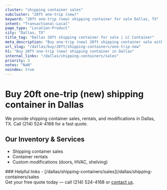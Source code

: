 ```yaml
---
cluster: "shipping container sales"
subcluster: "20ft one-trip (new)"
keyword: "20ft one-trip (new) shipping container for sale Dallas, TX"
intent: "Transactional-Local"
page_type: "Location-Product"
city: "Dallas, TX"
title_tag: "Dallas 20ft shipping container for sale | LC Container"
meta_description: "Buy one-trip (new) 20ft shipping container sale with local delivery in Dallas, TX. LC Container — local Since 2003. Request a fast quote today."
url_slug: "/dallas/buy/20ft/shipping-containers/one-trip-new"
h1: "Buy 20ft one-trip (new) shipping container in Dallas"
internal_links: "/dallas/shipping-containers/sales"
priority: 3
notes: "NaN"
noindex: true
---
```


# Buy 20ft one-trip (new) shipping container in Dallas

We provide shipping container sales, rentals, and modifications in Dallas, TX. Call (214) 524-4168 for a fast quote.

## Our Inventory & Services
- Shipping container sales
- Container rentals
- Custom modifications (doors, HVAC, shelving)

<div data-section="internal-links">
### Helpful links
- [/dallas/shipping-containers/sales](/dallas/shipping-containers/sales
</div>

<div data-section="cta">
Get your free quote today — call (214) 524-4168 or <a href="/contact">contact us</a>.
</div>

<script type="application/ld+json">{"@context":"https://schema.org","@type":"FAQPage","mainEntity":[{"@type":"Question","name":"How much does delivery cost in Dallas, TX?","acceptedAnswer":{"@type":"Answer","text":"Delivery costs vary by distance and container size. Most deliveries in Dallas, TX range from $150-$300. Call (214) 524-4168 for an exact quote based on your specific location."}},{"@type":"Question","name":"Do you offer financing or payment plans?","acceptedAnswer":{"@type":"Answer","text":"We accept major credit cards, checks, and can discuss commercial terms for bulk purchases. Call (214) 524-4168 to discuss options."}},{"@type":"Question","name":"Can you customize containers in Dallas, TX?","acceptedAnswer":{"@type":"Answer","text":"Yes — we perform modifications like doors, HVAC, insulation, and shelving. Request a custom quote at (214) 524-4168 or via our contact form."}}]}</script>
